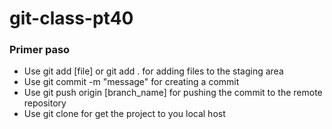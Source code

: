 # git-class-pt40

### Primer paso
- Use git add [file] or git add . for adding files to the staging area
- Use git commit -m "message" for creating a commit
- Use git push origin [branch_name] for pushing the commit to the remote repository
- Use git clone for get the project to you local host